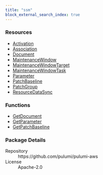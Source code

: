 ```yaml
---
title: "ssm"
block_external_search_index: true
---
```


<!-- WARNING: this file was generated by Pulumi Docs Generator. -->
<!-- Do not edit by hand unless you're certain you know what you are doing! -->

<h3>Resources</h3>
<ul class="api">
    <li><a href="activation"><span class="symbol resource"></span>Activation</a></li>
    <li><a href="association"><span class="symbol resource"></span>Association</a></li>
    <li><a href="document"><span class="symbol resource"></span>Document</a></li>
    <li><a href="maintenancewindow"><span class="symbol resource"></span>MaintenanceWindow</a></li>
    <li><a href="maintenancewindowtarget"><span class="symbol resource"></span>MaintenanceWindowTarget</a></li>
    <li><a href="maintenancewindowtask"><span class="symbol resource"></span>MaintenanceWindowTask</a></li>
    <li><a href="parameter"><span class="symbol resource"></span>Parameter</a></li>
    <li><a href="patchbaseline"><span class="symbol resource"></span>PatchBaseline</a></li>
    <li><a href="patchgroup"><span class="symbol resource"></span>PatchGroup</a></li>
    <li><a href="resourcedatasync"><span class="symbol resource"></span>ResourceDataSync</a></li>
</ul>

<h3>Functions</h3>
<ul class="api">
    <li><a href="getdocument"><span class="symbol datasource"></span>GetDocument</a></li>
    <li><a href="getparameter"><span class="symbol datasource"></span>GetParameter</a></li>
    <li><a href="getpatchbaseline"><span class="symbol datasource"></span>GetPatchBaseline</a></li>
</ul>

<h3>Package Details</h3>
<dl class="package-details">
	<dt>Repository</dt>
	<dd>https://github.com/pulumi/pulumi-aws</dd>
	<dt>License</dt>
	<dd>Apache-2.0</dd>
</dl>

